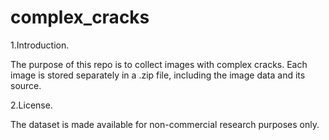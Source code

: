 # complex_cracks

1.Introduction.

The purpose of this repo is to collect images with complex cracks. Each image is stored separately in a .zip file, including the image data and its source.

2.License.

The dataset is made available for non-commercial research purposes only.
